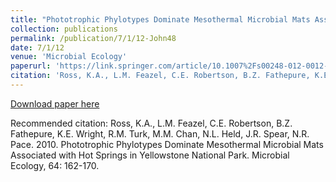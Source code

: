 ```yaml
---
title: "Phototrophic Phylotypes Dominate Mesothermal Microbial Mats Associated with Hot Springs in Yellowstone National Park"
collection: publications
permalink: /publication/7/1/12-John48
date: 7/1/12
venue: 'Microbial Ecology'
paperurl: 'https://link.springer.com/article/10.1007%2Fs00248-012-0012-3'
citation: 'Ross, K.A., L.M. Feazel, C.E. Robertson, B.Z. Fathepure, K.E. Wright, R.M. Turk, M.M. Chan, N.L. Held, J.R. Spear, N.R. Pace.  2010.  Phototrophic Phylotypes Dominate Mesothermal Microbial Mats Associated with Hot Springs in Yellowstone National Park.  Microbial Ecology, 64: 162-170.'
---
```


<a href='https://link.springer.com/article/10.1007%2Fs00248-012-0012-3'>Download paper here</a>

Recommended citation: Ross, K.A., L.M. Feazel, C.E. Robertson, B.Z. Fathepure, K.E. Wright, R.M. Turk, M.M. Chan, N.L. Held, J.R. Spear, N.R. Pace.  2010.  Phototrophic Phylotypes Dominate Mesothermal Microbial Mats Associated with Hot Springs in Yellowstone National Park.  Microbial Ecology, 64: 162-170.